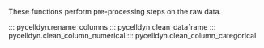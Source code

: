 These functions perform pre-processing steps on the raw data.
		   
::: pycelldyn.rename_columns
::: pycelldyn.clean_dataframe
::: pycelldyn.clean_column_numerical
::: pycelldyn.clean_column_categorical
